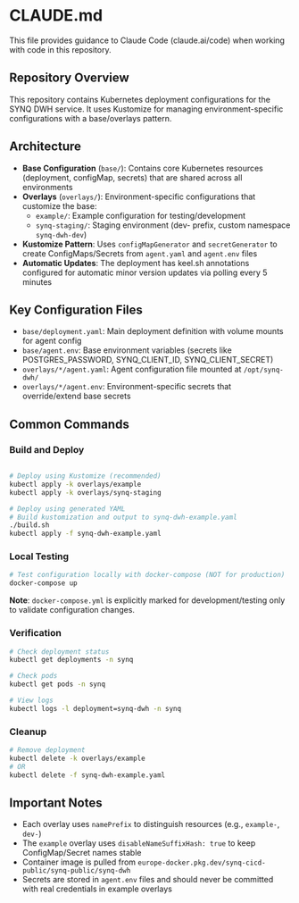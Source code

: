 # CLAUDE.md

This file provides guidance to Claude Code (claude.ai/code) when working with code in this repository.

## Repository Overview

This repository contains Kubernetes deployment configurations for the SYNQ DWH service. It uses Kustomize for managing environment-specific configurations with a base/overlays pattern.

## Architecture

- **Base Configuration** (`base/`): Contains core Kubernetes resources (deployment, configMap, secrets) that are shared across all environments
- **Overlays** (`overlays/`): Environment-specific configurations that customize the base:
  - `example/`: Example configuration for testing/development
  - `synq-staging/`: Staging environment (dev- prefix, custom namespace `synq-dwh-dev`)
- **Kustomize Pattern**: Uses `configMapGenerator` and `secretGenerator` to create ConfigMaps/Secrets from `agent.yaml` and `agent.env` files
- **Automatic Updates**: The deployment has keel.sh annotations configured for automatic minor version updates via polling every 5 minutes

## Key Configuration Files

- `base/deployment.yaml`: Main deployment definition with volume mounts for agent config
- `base/agent.env`: Base environment variables (secrets like POSTGRES_PASSWORD, SYNQ_CLIENT_ID, SYNQ_CLIENT_SECRET)
- `overlays/*/agent.yaml`: Agent configuration file mounted at `/opt/synq-dwh/`
- `overlays/*/agent.env`: Environment-specific secrets that override/extend base secrets

## Common Commands

### Build and Deploy

```bash

# Deploy using Kustomize (recommended)
kubectl apply -k overlays/example
kubectl apply -k overlays/synq-staging

# Deploy using generated YAML
# Build kustomization and output to synq-dwh-example.yaml
./build.sh
kubectl apply -f synq-dwh-example.yaml
```

### Local Testing

```bash
# Test configuration locally with docker-compose (NOT for production)
docker-compose up
```

**Note**: `docker-compose.yml` is explicitly marked for development/testing only to validate configuration changes.

### Verification

```bash
# Check deployment status
kubectl get deployments -n synq

# Check pods
kubectl get pods -n synq

# View logs
kubectl logs -l deployment=synq-dwh -n synq
```

### Cleanup

```bash
# Remove deployment
kubectl delete -k overlays/example
# OR
kubectl delete -f synq-dwh-example.yaml
```

## Important Notes

- Each overlay uses `namePrefix` to distinguish resources (e.g., `example-`, `dev-`)
- The `example` overlay uses `disableNameSuffixHash: true` to keep ConfigMap/Secret names stable
- Container image is pulled from `europe-docker.pkg.dev/synq-cicd-public/synq-public/synq-dwh`
- Secrets are stored in `agent.env` files and should never be committed with real credentials in example overlays
